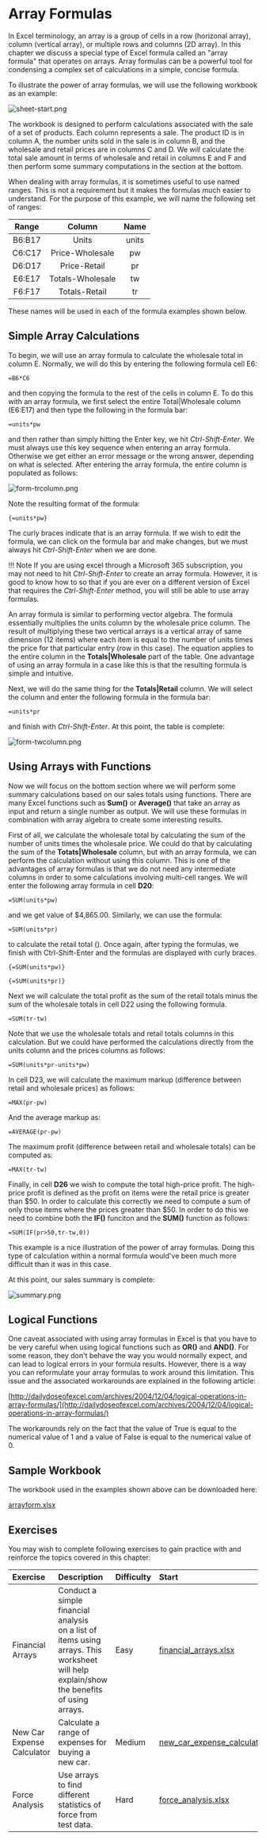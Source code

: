 # Array Formulas

In Excel terminology, an array is a group of cells in a row (horizonal array), column (vertical array), or multiple rows and columns (2D array). In this chapter we discuss a special type of Excel formula called an "array formula" that operates on arrays. Array formulas can be a powerful tool for condensing a complex set of calculations in a simple, concise formula.

To illustrate the power of array formulas, we will use the following workbook as an example:

![sheet-start.png](images/sheet-start.png)

The workbook is designed to perform calculations associated with the sale of a set of products. Each column represents a sale. The product ID is in column A, the number units sold in the sale is in column B, and the wholesale and retail prices are in columns C and D. We will calculate the total sale amount in terms of wholesale and retail in columns E and F and then perform some summary computations in the section at the bottom.

When dealing with array formulas, it is sometimes useful to use named ranges. This is not a requirement but it makes the formulas much easier to understand. For the purpose of this example, we will name the following set of ranges:

|   Range    |       Column       |  Name  |
|:----------:|:------------------:|:------:|
|   B6:B17   |       Units        | units  |
|   C6:C17   |  Price-Wholesale   |   pw   |
|   D6:D17   |    Price-Retail    |   pr   |
|   E6:E17   |  Totals-Wholesale  |   tw   |
|   F6:F17   |   Totals-Retail    |   tr   |

These names will be used in each of the formula examples shown below.

## Simple Array Calculations

To begin, we will use an array formula to calculate the wholesale total in column E. Normally, we will do  this by entering the following formula cell E6:

```excel
=B6*C6
```

and then copying the formula to the rest of the cells in column E. To do this with an array formula, we first select the entire Total|Wholesale column (E6:E17) and then type the following in the formula bar:

```excel
=units*pw
```

and then rather than simply hitting the Enter key, we hit _Ctrl-Shift-Enter_. We must always use this key sequence when entering an array formula. Otherwise we get either an error message or the wrong answer, depending on what is selected. After entering the array formula, the entire column is populated as follows:

![form-trcolumn.png](images/form-trcolumn.png)

Note the resulting format of the formula:

```excel
{=units*pw}
```

The curly braces indicate that is an array formula. If we wish to edit the formula, we can click on the formula bar and make changes, but we must always hit _Ctrl-Shift-Enter_ when we are done.

!!! Note
    If you are using excel through a Microsoft 365 subscription, you may not need to hit _Ctrl-Shift-Enter_ to create an array formula. However, it is good to know how to so that if you are ever on a different version of Excel that requires the _Ctrl-Shift-Enter_ method, you will still be able to use array formulas.

An array formula is similar to performing vector algebra. The formula essentially multiplies the units column by the wholesale price column. The result of multiplying these two vertical arrays is a vertical array of same dimension (12 items) where each item is equal to the number of units times the price for that particular entry (row in this case). The equation applies to the entire column in the **Totals|Wholesale** part of the table. One advantage of using an array formula in a case like this is that the resulting formula is simple and intuitive.

Next, we will do the same thing for the **Totals|Retail** column. We will select the column and enter the following formula in the formula bar:

```excel
=units*pr
```

and finish with _Ctrl-Shift-Enter_. At this point, the table is complete:

![form-twcolumn.png](images/form-twcolumn.png)

## Using Arrays with Functions

Now we will focus on the bottom section where we will perform some summary calculations based on our sales totals using functions. There are many Excel functions such as **Sum()** or **Average()** that take an array as input and return a single number as output. We will use these formulas in combination with array algebra to create some interesting results.

First of all, we calculate the wholesale total by calculating the sum of the number of units times the wholesale price. We could do that by calculating the sum of the **Totats|Wholesale** column, but with an array formula, we can perform the calculation without using this column. This is one of the advantages of array formulas is that we do not need any intermediate columns in order to some calculations involving multi-cell ranges. We will enter the following array formula in cell **D20**:

```excel
=SUM(units*pw)
```

and we get value of $4,865.00. Similarly, we can use the formula:

```excel
=SUM(units*pr)
```

to calculate the retail total (). Once again, after typing the formulas, we finish with Ctrl-Shift-Enter and the formulas are displayed with curly braces.

```excel
{=SUM(units*pw)}

{=SUM(units*pr)}
```

Next we will calculate the total profit as the sum of the retail totals minus the sum of the wholesale totals in cell D22 using the following formula.

```excel
=SUM(tr-tw)
```

Note that we use the wholesale totals and retail totals columns in this calculation. But we could have performed the calculations directly from the units column and the prices columns as follows:

```excel
=SUM(units*pr-units*pw)
```

In cell D23, we will calculate the maximum markup (difference between retail and wholesale prices) as follows:

```excel
=MAX(pr-pw)
```

And the average markup as:

```excel
=AVERAGE(pr-pw)
```

The maximum profit (difference between retail and wholesale totals) can be computed as:

```excel
=MAX(tr-tw)
```

Finally, in cell **D26** we wish to compute the total high-price profit. The high-price profit is defined as the profit on items were the retail price is greater than \$50. In order to calculate this correctly we need to compute a sum of only those items where the prices greater than \$50. In order to do this we need to combine both the **IF()** funciton and the **SUM()** function as follows:

```excel
=SUM(IF(pr>50,tr-tw,0))
```

This example is a nice illustration of the power of array formulas. Doing this type of calculation within a normal formula would've been much more difficult than it was in this case.

At this point, our sales summary is complete:

![summary.png](images/summary.png)

## Logical Functions

One caveat associated with using array formulas in Excel is that you have to be very careful when using logical functions such as **OR()** and **AND()**. For some reason, they don't behave the way you would normally expect, and can lead to logical errors in your formula results. However, there is a way you can reformulate your array formulas to work around this limitation. This issue and the associated workarounds are explained in the following article:

[http://dailydoseofexcel.com/archives/2004/12/04/logical-operations-in-array-formulas/](http://dailydoseofexcel.com/archives/2004/12/04/logical-operations-in-array-formulas/)

The workarounds rely on the fact that the value of True is equal to the numerical value of 1 and a value of False is equal to the numerical value of 0.

## Sample Workbook

The workbook used in the examples shown above can be downloaded here:

[arrayform.xlsx](files/arrayform.xlsx)

## Exercises

You may wish to complete following exercises to gain practice with and reinforce the topics covered in this chapter:

| Exercise	| Description	                                                                                                                                          | Difficulty	| Start	| Solution	|
|:---------|:------------------------------------------------------------------------------------------------------------------------------------------------------|:-----------|:-------|:----------|
| Financial Arrays	| Conduct a simple financial analysis <br>on a list of items using arrays. This <br>worksheet will help explain/show<br> the benefits of using arrays.	 | Easy	| [financial_arrays.xlsx](files/financial_arrays.xlsx)	| [financial_arrays_key.xlsx](files/financial_arrays_key.xlsx)	|
| New Car Expense Calculator	| Calculate a range of expenses for <br>buying a new car.	                                                                                              | Medium	| [new_car_expense_calculator.xlsx](files/new_car_expense_calculator.xlsx)	| [new_car_expense_calculator_key.xlsx](files/new_car_expense_calculator_key.xlsx)	|
| Force Analysis	| Use arrays to find different <br>statistics of force from test data.	                                                                                 | Hard	| [force_analysis.xlsx](files/force_analysis.xlsx)	| [force_analysis_key.xlsx](files/force_analysis_key.xlsx)	|

